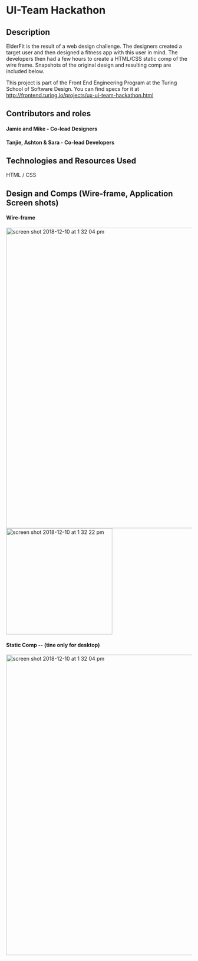 # UI-Team Hackathon

## Description
ElderFit is the result of a web design challenge.  The designers created a target user and then designed a fitness app with this user in mind.  The developers then had a few hours to create a HTML/CSS static comp of the wire frame.  Snapshots of the original design and resulting comp are included below.  

This project is part of the Front End Engineering Program at the Turing School of Software Design.  You can find specs for it at http://frontend.turing.io/projects/ux-ui-team-hackathon.html
 

## Contributors and roles

#### Jamie and Mike - Co-lead Designers

#### Tanjie, Ashton & Sara - Co-lead Developers

## Technologies and Resources Used
 HTML / CSS

## Design and Comps (Wire-frame, Application Screen shots)

#### Wire-frame
<img width="815" alt="screen shot 2018-12-10 at 1 32 04 pm" src="https://user-images.githubusercontent.com/39168394/49759952-68427780-fc80-11e8-9e06-4316a86a2a78.png">
<img width="288" alt="screen shot 2018-12-10 at 1 32 22 pm" src="https://user-images.githubusercontent.com/39168394/49759956-6a0c3b00-fc80-11e8-87c4-05b9dde1e82c.png">

#### Static Comp -- (tine only for desktop)
<img width="815" alt="screen shot 2018-12-10 at 1 32 04 pm" src="https://user-images.githubusercontent.com/39168394/49765711-887a3280-fc90-11e8-86fe-dfd6cab7865f.png">
